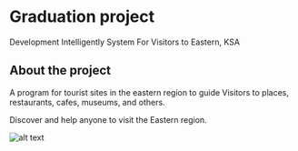 # Graduation project

Development Intelligently System For Visitors to Eastern, KSA

## About the project

A program for tourist sites in the eastern region to guide Visitors to places, restaurants, cafes, museums, and others.

Discover and help anyone to visit the Eastern region.

![alt text](https://photos.google.com/u/2/photo/AF1QipOSsjqUE-ArUxeMSaWaAAZmvqTYTwvviCX30N-r)
